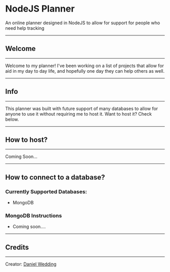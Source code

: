 # **NodeJS Planner**
An online planner designed in NodeJS to allow for support for people who need help tracking

---
## **Welcome**
---
Welcome to my planner! I've been working on a list of projects that allow for aid in my day to day life, and hopefully one day they can help others as well. 

---
## **Info**
---
This planner was built with future support of many databases to allow for anyone to use it without requiring me to host it. Want to host it? Check below. 

---
## **How to host?**
---
Coming Soon...

---
## **How to connect to a database?**
### Currently Supported Databases:
- MongoDB

### MongoDB Instructions
- Coming soon....
 
---
## Credits
---
Creator: [Daniel Wedding](https://github.com/danielwedding)
